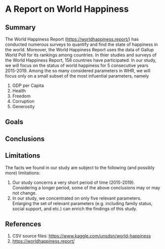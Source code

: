 # A Report on World Happiness
## Summary
The World Happiness Report (https://worldhappiness.report/) has conducted numerous surveys to quantify and find the state of happiness in the world. Moreover, the World Happiness Report uses the data of Gallup World Poll for its rankings among countries. In thier studies and surveys of the World Happiness Report, 158 countries have participated. In our study, we will focus on the status of world happiness for 5 consecutive years 2015-2019. Among the so many considered parameters in WHR, we will focus only on a small subset of the most infuential parameters, namely
1. GDP per Capita
2. Health
3. Freedom
4. Corruption
5. Generosity

## Goals


## Conclusions


## Limitations
The facts we found in our study are subject to the following (and possibly more) limitations:
1. Our study concerns a very short period of time (2015-2019). Considering a longer period, some of the above conclusions may or may not change.
2. In our study, we concentrated on only five relevant parameters. Enlarging the set of relevant parameters (e.g. including family status, social support, and etc.) can enrich the findings of this study.

## References
1. CSV source files: https://www.kaggle.com/unsdsn/world-happiness
2. https://worldhappiness.report/
